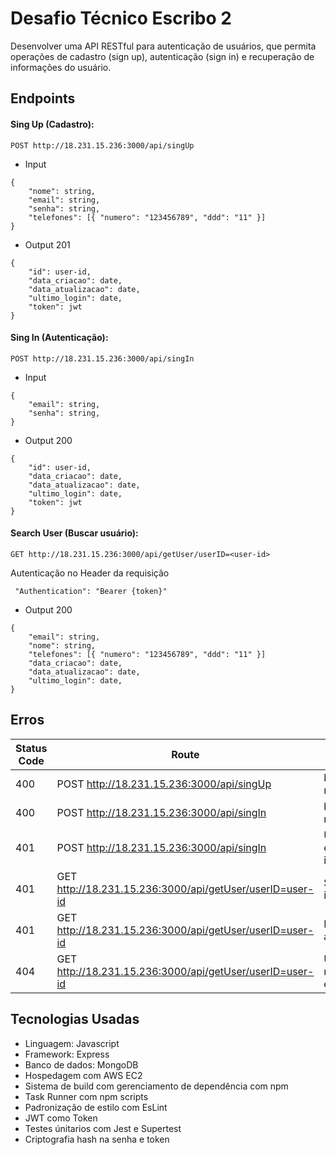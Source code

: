 
# Desafio Técnico Escribo 2

Desenvolver uma API RESTful para autenticação de usuários, que permita operações de cadastro (sign up), autenticação (sign in) e recuperação de informações do usuário.

## Endpoints


#### Sing Up (Cadastro):
```
POST http://18.231.15.236:3000/api/singUp
```
- Input

```
{
    "nome": string,
    "email": string,
    "senha": string,
    "telefones": [{ "numero": "123456789", "ddd": "11" }]
}
```

- Output 201
```
{
    "id": user-id,
    "data_criacao": date,
    "data_atualizacao": date,
    "ultimo_login": date,
    "token": jwt
}
```

#### Sing In (Autenticação):
```
POST http://18.231.15.236:3000/api/singIn
```
- Input

```
{
    "email": string,
    "senha": string,
}
```

- Output 200
```
{
    "id": user-id,
    "data_criacao": date,
    "data_atualizacao": date,
    "ultimo_login": date,
    "token": jwt
}
```

#### Search User (Buscar usuário):
```
GET http://18.231.15.236:3000/api/getUser/userID=<user-id>
```
Autenticação no Header da requisição

```
 "Authentication": "Bearer {token}"
```

- Output 200
```
{
    "email": string,
    "nome": string,
    "telefones": [{ "numero": "123456789", "ddd": "11" }]
    "data_criacao": date,
    "data_atualizacao": date,
    "ultimo_login": date,
}
```



## Erros


| Status Code | Route                                                       | Response Message             |
|-------------|-------------------------------------------------------------|------------------------------|
| 400         | POST http://18.231.15.236:3000/api/singUp                  | bad request                  |
| 400         | POST http://18.231.15.236:3000/api/singIn                  | bad request                  |
| 401         | POST http://18.231.15.236:3000/api/singIn                  | Usuário e/ou senha inválidos |
| 401         | GET http://18.231.15.236:3000/api/getUser/userID=user-id | Sessão inválida              |
| 401         | GET http://18.231.15.236:3000/api/getUser/userID=user-id | Não autorizado               |
| 404         | GET http://18.231.15.236:3000/api/getUser/userID=user-id | Usuário não encontrado       |

## Tecnologias Usadas

- Linguagem: Javascript
- Framework: Express
- Banco de dados: MongoDB
- Hospedagem com AWS EC2
- Sistema de build com gerenciamento de dependência com npm
- Task Runner com npm scripts
- Padronização de estilo com EsLint
- JWT como Token
- Testes únitarios com Jest e Supertest
- Criptografia hash na senha e token



